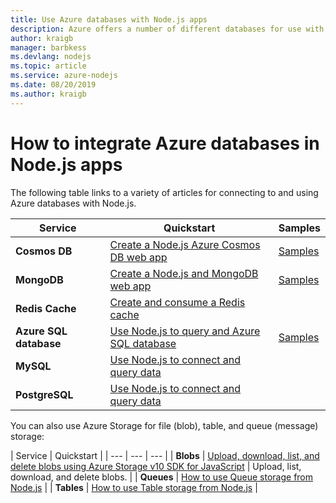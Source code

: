 ```yaml
---
title: Use Azure databases with Node.js apps
description: Azure offers a number of different databases for use with web and other Node.js apps.
author: kraigb
manager: barbkess
ms.devlang: nodejs
ms.topic: article
ms.service: azure-nodejs
ms.date: 08/20/2019
ms.author: kraigb
---
```


# How to integrate Azure databases in Node.js apps

The following table links to a variety of articles for connecting to and using Azure databases with Node.js.

| Service | Quickstart | Samples |
| --- | --- | --- |
| **Cosmos DB** | [Create a Node.js Azure Cosmos DB web app](/azure/cosmos-db/create-sql-api-nodejs.md) | [Samples](https://docs.microsoft.com/samples/browse/?languages=javascript%2Cnodejs&products=azure-cosmos-db) |
| **MongoDB** | [Create a Node.js and MongoDB web app](/azure/app-service-web/app-service-web-tutorial-nodejs-mongodb-app) | [Samples](https://docs.microsoft.com/samples/browse/?languages=javascript%2Cnodejs&term=Mongo%20DB) |
| **Redis Cache** | [Create and consume a Redis cache](/azure/redis-cache/cache-nodejs-get-started) | |
| **Azure SQL database** | [Use Node.js to query and Azure SQL database](/azure/sql-database/sql-database-connect-query-nodejs.md) | [Samples](https://docs.microsoft.com/samples/browse/?languages=javascript%2Cnodejs&products=azure-sql-database) | |
| **MySQL** | [Use Node.js to connect and query data](/azure/mysql/connect-nodejs.md) | |
| **PostgreSQL** | [Use Node.js to connect and query data](/azure/postgresql/connect-nodejs.md) | |

You can also use Azure Storage for file (blob), table, and queue (message) storage:

| Service | Quickstart |
| --- | --- | --- |
| **Blobs** | [Upload, download, list, and delete blobs using Azure Storage v10 SDK for JavaScript](/azure/storage/blobs/storage-quickstart-blobs-nodejs-v10) | Upload, list, download, and delete blobs. |
| **Queues** | [How to use Queue storage from Node.js](/azure/storage/queues/storage-nodejs-how-to-use-queues.md) |
| **Tables** | [How to use Table storage from Node.js](/azure/cosmos-db/table-storage-how-to-use-nodejs) |
